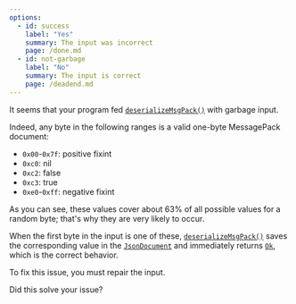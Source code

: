 ```yaml
---
options:
  - id: success
    label: "Yes"
    summary: The input was incorrect
    page: /done.md
  - id: not-garbage
    label: "No"
    summary: The input is correct
    page: /deadend.md
---
```


It seems that your program fed [`deserializeMsgPack()`](/v6/api/msgpack/deserializemsgpack/) with garbage input.

Indeed, any byte in the following ranges is a valid one-byte MessagePack document:

* `0x00`-`0x7f`: positive fixint
* `0xc0`: nil
* `0xc2`: false
* `0xc3`: true
* `0xe0`-`0xff`: negative fixint

As you can see, these values cover about 63% of all possible values for a random byte; that's why they are very likely to occur.

When the first byte in the input is one of these, [`deserializeMsgPack()`](/v6/api/msgpack/deserializemsgpack) saves the corresponding value in the [`JsonDocument`](/v6/api/jsondocument/) and immediately returns [`Ok`](/v6/api/misc/deserializationerror/#ok), which is the correct behavior.

To fix this issue, you must repair the input.

Did this solve your issue?
